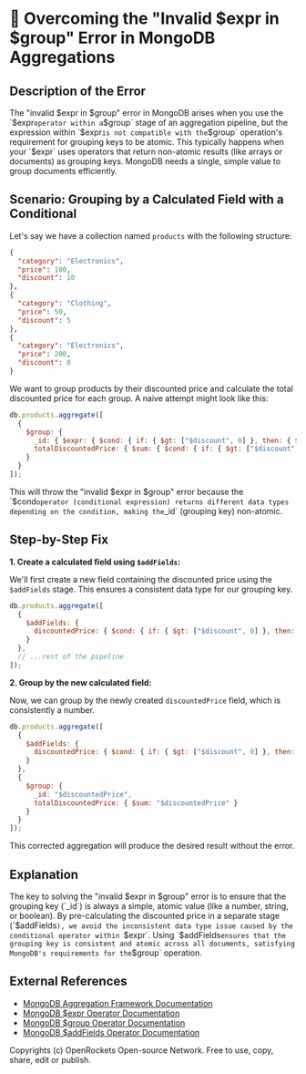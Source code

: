 # 🐞 Overcoming the "Invalid $expr in $group" Error in MongoDB Aggregations


## Description of the Error

The "invalid $expr in $group" error in MongoDB arises when you use the `$expr` operator within a `$group` stage of an aggregation pipeline, but the expression within `$expr` is not compatible with the `$group` operation's requirement for grouping keys to be atomic.  This typically happens when your `$expr` uses operators that return non-atomic results (like arrays or documents) as grouping keys. MongoDB needs a single, simple value to group documents efficiently.

## Scenario: Grouping by a Calculated Field with a Conditional

Let's say we have a collection named `products` with the following structure:

```json
{
  "category": "Electronics",
  "price": 100,
  "discount": 10
},
{
  "category": "Clothing",
  "price": 50,
  "discount": 5
},
{
  "category": "Electronics",
  "price": 200,
  "discount": 0
}
```

We want to group products by their discounted price and calculate the total discounted price for each group. A naive attempt might look like this:

```javascript
db.products.aggregate([
  {
    $group: {
      _id: { $expr: { $cond: { if: { $gt: ["$discount", 0] }, then: { $subtract: ["$price", "$discount"] }, else: "$price" } } },
      totalDiscountedPrice: { $sum: { $cond: { if: { $gt: ["$discount", 0] }, then: { $subtract: ["$price", "$discount"] }, else: "$price" } } }
    }
  }
]);
```

This will throw the "invalid $expr in $group" error because the `$cond` operator (conditional expression) returns different data types depending on the condition, making the `_id` (grouping key) non-atomic.

## Step-by-Step Fix

**1. Create a calculated field using `$addFields`:**

We'll first create a new field containing the discounted price using the `$addFields` stage. This ensures a consistent data type for our grouping key.

```javascript
db.products.aggregate([
  {
    $addFields: {
      discountedPrice: { $cond: { if: { $gt: ["$discount", 0] }, then: { $subtract: ["$price", "$discount"] }, else: "$price" } }
    }
  },
  // ...rest of the pipeline
]);
```


**2. Group by the new calculated field:**

Now, we can group by the newly created `discountedPrice` field, which is consistently a number.

```javascript
db.products.aggregate([
  {
    $addFields: {
      discountedPrice: { $cond: { if: { $gt: ["$discount", 0] }, then: { $subtract: ["$price", "$discount"] }, else: "$price" } }
    }
  },
  {
    $group: {
      _id: "$discountedPrice",
      totalDiscountedPrice: { $sum: "$discountedPrice" }
    }
  }
]);
```

This corrected aggregation will produce the desired result without the error.

## Explanation

The key to solving the "invalid $expr in $group" error is to ensure that the grouping key (`_id`) is always a simple, atomic value (like a number, string, or boolean).  By pre-calculating the discounted price in a separate stage (`$addFields`), we avoid the inconsistent data type issue caused by the conditional operator within `$expr`.  Using `$addFields` ensures that the grouping key is consistent and atomic across all documents, satisfying MongoDB's requirements for the `$group` operation.

## External References

* [MongoDB Aggregation Framework Documentation](https://www.mongodb.com/docs/manual/aggregation/)
* [MongoDB $expr Operator Documentation](https://www.mongodb.com/docs/manual/reference/operator/aggregation/expr/)
* [MongoDB $group Operator Documentation](https://www.mongodb.com/docs/manual/reference/operator/aggregation/group/)
* [MongoDB $addFields Operator Documentation](https://www.mongodb.com/docs/manual/reference/operator/aggregation/addFields/)


Copyrights (c) OpenRockets Open-source Network. Free to use, copy, share, edit or publish.

